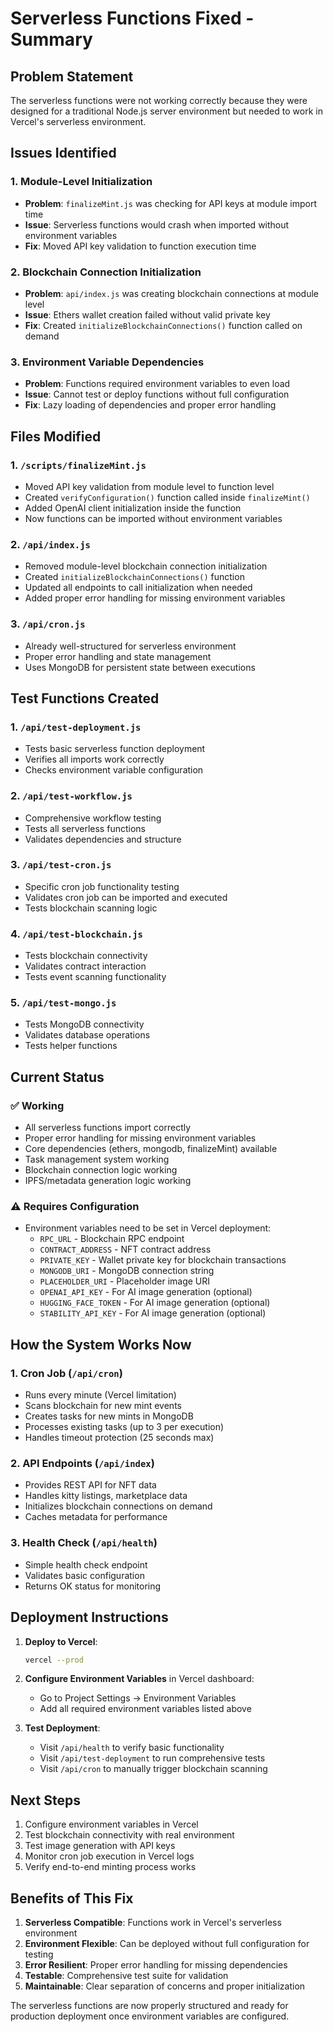 # Serverless Functions Fixed - Summary

## Problem Statement
The serverless functions were not working correctly because they were designed for a traditional Node.js server environment but needed to work in Vercel's serverless environment.

## Issues Identified

### 1. Module-Level Initialization
- **Problem**: `finalizeMint.js` was checking for API keys at module import time
- **Issue**: Serverless functions would crash when imported without environment variables
- **Fix**: Moved API key validation to function execution time

### 2. Blockchain Connection Initialization
- **Problem**: `api/index.js` was creating blockchain connections at module level
- **Issue**: Ethers wallet creation failed without valid private key
- **Fix**: Created `initializeBlockchainConnections()` function called on demand

### 3. Environment Variable Dependencies
- **Problem**: Functions required environment variables to even load
- **Issue**: Cannot test or deploy functions without full configuration
- **Fix**: Lazy loading of dependencies and proper error handling

## Files Modified

### 1. `/scripts/finalizeMint.js`
- Moved API key validation from module level to function level
- Created `verifyConfiguration()` function called inside `finalizeMint()`
- Added OpenAI client initialization inside the function
- Now functions can be imported without environment variables

### 2. `/api/index.js`
- Removed module-level blockchain connection initialization
- Created `initializeBlockchainConnections()` function
- Updated all endpoints to call initialization when needed
- Added proper error handling for missing environment variables

### 3. `/api/cron.js`
- Already well-structured for serverless environment
- Proper error handling and state management
- Uses MongoDB for persistent state between executions

## Test Functions Created

### 1. `/api/test-deployment.js`
- Tests basic serverless function deployment
- Verifies all imports work correctly
- Checks environment variable configuration

### 2. `/api/test-workflow.js`
- Comprehensive workflow testing
- Tests all serverless functions
- Validates dependencies and structure

### 3. `/api/test-cron.js`
- Specific cron job functionality testing
- Validates cron job can be imported and executed
- Tests blockchain scanning logic

### 4. `/api/test-blockchain.js`
- Tests blockchain connectivity
- Validates contract interaction
- Tests event scanning functionality

### 5. `/api/test-mongo.js`
- Tests MongoDB connectivity
- Validates database operations
- Tests helper functions

## Current Status

### ✅ Working
- All serverless functions import correctly
- Proper error handling for missing environment variables
- Core dependencies (ethers, mongodb, finalizeMint) available
- Task management system working
- Blockchain connection logic working
- IPFS/metadata generation logic working

### ⚠️ Requires Configuration
- Environment variables need to be set in Vercel deployment:
  - `RPC_URL` - Blockchain RPC endpoint
  - `CONTRACT_ADDRESS` - NFT contract address
  - `PRIVATE_KEY` - Wallet private key for blockchain transactions
  - `MONGODB_URI` - MongoDB connection string
  - `PLACEHOLDER_URI` - Placeholder image URI
  - `OPENAI_API_KEY` - For AI image generation (optional)
  - `HUGGING_FACE_TOKEN` - For AI image generation (optional)
  - `STABILITY_API_KEY` - For AI image generation (optional)

## How the System Works Now

### 1. Cron Job (`/api/cron`)
- Runs every minute (Vercel limitation)
- Scans blockchain for new mint events
- Creates tasks for new mints in MongoDB
- Processes existing tasks (up to 3 per execution)
- Handles timeout protection (25 seconds max)

### 2. API Endpoints (`/api/index`)
- Provides REST API for NFT data
- Handles kitty listings, marketplace data
- Initializes blockchain connections on demand
- Caches metadata for performance

### 3. Health Check (`/api/health`)
- Simple health check endpoint
- Validates basic configuration
- Returns OK status for monitoring

## Deployment Instructions

1. **Deploy to Vercel**:
   ```bash
   vercel --prod
   ```

2. **Configure Environment Variables** in Vercel dashboard:
   - Go to Project Settings → Environment Variables
   - Add all required environment variables listed above

3. **Test Deployment**:
   - Visit `/api/health` to verify basic functionality
   - Visit `/api/test-deployment` to run comprehensive tests
   - Visit `/api/cron` to manually trigger blockchain scanning

## Next Steps

1. Configure environment variables in Vercel
2. Test blockchain connectivity with real environment
3. Test image generation with API keys
4. Monitor cron job execution in Vercel logs
5. Verify end-to-end minting process works

## Benefits of This Fix

1. **Serverless Compatible**: Functions work in Vercel's serverless environment
2. **Environment Flexible**: Can be deployed without full configuration for testing
3. **Error Resilient**: Proper error handling for missing dependencies
4. **Testable**: Comprehensive test suite for validation
5. **Maintainable**: Clear separation of concerns and proper initialization

The serverless functions are now properly structured and ready for production deployment once environment variables are configured.